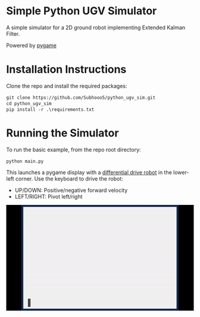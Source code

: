 # Simple Python UGV Simulator
A simple simulator for a 2D ground robot implementing Extended Kalman Filter.

Powered by [pygame](https://www.pygame.org/news)

# Installation Instructions
Clone the repo and install the required packages:
```console
git clone https://github.com/Subhooo5/python_ugv_sim.git
cd python_ugv_sim
pip install -r .\requirements.txt
```
# Running the Simulator
To run the basic example, from the repo root directory:
```console
python main.py
```

This launches a pygame display with a [differential drive robot](https://en.wikipedia.org/wiki/Differential_wheeled_robot) in the lower-left corner. Use the keyboard to drive the robot:
 - UP/DOWN: Positive/negative forward velocity
 - LEFT/RIGHT: Pivot left/right

 ![Demo of the simulator](./media/demo.gif)
